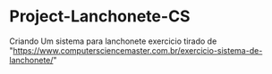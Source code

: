 # Project-Lanchonete-CS
Criando Um sistema para lanchonete exercicio tirado de "https://www.computersciencemaster.com.br/exercicio-sistema-de-lanchonete/"
